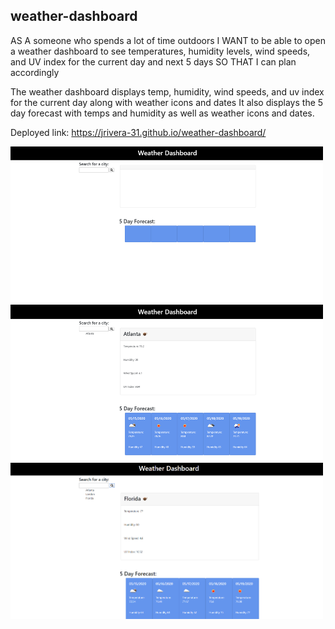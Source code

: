 ## weather-dashboard

AS A someone who spends a lot of time outdoors
I WANT to be able to open a weather dashboard to see temperatures, humidity levels, wind speeds, and UV index for the current day and next 5 days
SO THAT I can plan accordingly

The weather dashboard displays temp, humidity, wind speeds, and uv index for the current day along with weather icons and dates
It also displays the 5 day forecast with temps and humidity as well as weather icons and dates.

Deployed link: https://jrivera-31.github.io/weather-dashboard/

<img src="https://github.com/JRivera-31/weather-dashboard/blob/master/assets/BlankDashboard.png" height="250" width="500">
<img src="https://github.com/JRivera-31/weather-dashboard/blob/master/assets/AtlantaDashboard.png" height="250" width="500">
<img src="https://github.com/JRivera-31/weather-dashboard/blob/master/assets/FloridaDashboard.png" height="250" width="500">
